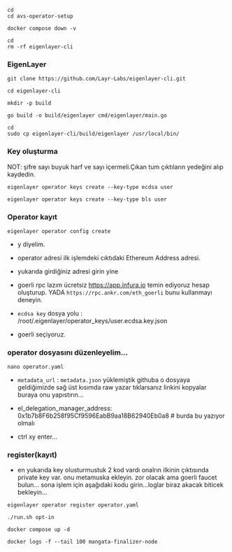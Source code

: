 ```
cd
cd avs-operator-setup
```
```
docker compose down -v
```


```
cd 
rm -rf eigenlayer-cli
```

### EigenLayer

```
git clone https://github.com/Layr-Labs/eigenlayer-cli.git
```
```
cd eigenlayer-cli
```
```
mkdir -p build
```
```
go build -o build/eigenlayer cmd/eigenlayer/main.go
```
```
cd
sudo cp eigenlayer-cli/build/eigenlayer /usr/local/bin/
```

### Key oluşturma
NOT: şifre sayı buyuk harf ve sayı içermeli.Çıkan tum çıktıların yedeğini alıp kaydedin.
```
eigenlayer operator keys create --key-type ecdsa user
```
```
eigenlayer operator keys create --key-type bls user
```
### Operator kayıt
```
eigenlayer operator config create
```

- y diyelim.

- operator adresi ilk işlemdeki cıktıdaki Ethereum Address adresi.

- yukarıda girdiğiniz adresi girin yine

- goerli rpc lazım ücretsiz https://app.infura.io temin ediyoruz hesap oluşturup. YADA `https://rpc.ankr.com/eth_goerli` bunu kullanmayı deneyin.

- `ecdsa key` dosya yolu : /root/.eigenlayer/operator_keys/user.ecdsa.key.json

- goerli seçiyoruz.

### operator dosyasını düzenleyelim...
```
nano operator.yaml
```

- `metadata_url` : `metadata.json` yüklemiştik githuba o dosyaya geldiğimizde sağ üst kısımda raw yazar tıklarsanız linkini kopyalar buraya onu yapıstırın...

- el_delegation_manager_address: 0x1b7b8F6b258f95Cf9596EabB9aa18B62940Eb0a8 # burda bu yazıyor olmalı

- ctrl xy enter...




### register(kayıt)

- en yukarıda key olusturmustuk 2 kod vardı onalrın ilkinin çıktısında private key var. onu metamuska ekleyin. zor olacak ama goerli faucet bulun... sona işlem için aşağıdaki kodu girin...loglar biraz akacak biticek bekleyin...
```
eigenlayer operator register operator.yaml
```
```
./run.sh opt-in
```
```
docker compose up -d
```
```
docker logs -f --tail 100 mangata-finalizer-node
```
